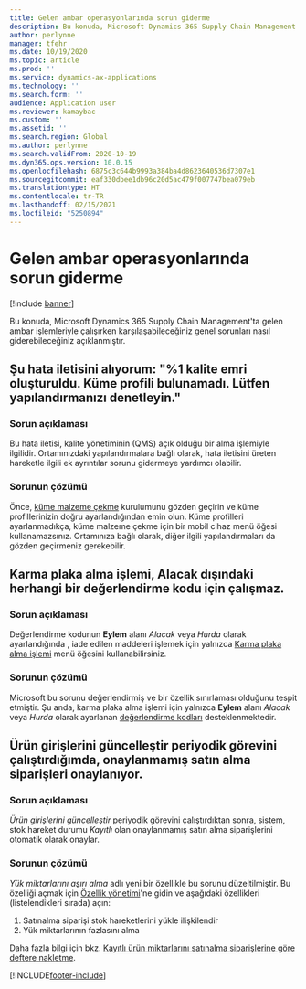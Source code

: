 ```yaml
---
title: Gelen ambar operasyonlarında sorun giderme
description: Bu konuda, Microsoft Dynamics 365 Supply Chain Management'ta gelen ambar işlemleriyle çalışırken karşılaşabileceğiniz genel sorunları nasıl giderebileceğiniz açıklanmıştır.
author: perlynne
manager: tfehr
ms.date: 10/19/2020
ms.topic: article
ms.prod: ''
ms.service: dynamics-ax-applications
ms.technology: ''
ms.search.form: ''
audience: Application user
ms.reviewer: kamaybac
ms.custom: ''
ms.assetid: ''
ms.search.region: Global
ms.author: perlynne
ms.search.validFrom: 2020-10-19
ms.dyn365.ops.version: 10.0.15
ms.openlocfilehash: 6875c3c644b9993a384ba4d8623640536d7307e1
ms.sourcegitcommit: eaf330dbee1db96c20d5ac479f007747bea079eb
ms.translationtype: HT
ms.contentlocale: tr-TR
ms.lasthandoff: 02/15/2021
ms.locfileid: "5250894"
---
```

# <a name="troubleshoot-inbound-warehouse-operations"></a>Gelen ambar operasyonlarında sorun giderme

[!include [banner](../includes/banner.md)]

Bu konuda, Microsoft Dynamics 365 Supply Chain Management'ta gelen ambar işlemleriyle çalışırken karşılaşabileceğiniz genel sorunları nasıl giderebileceğiniz açıklanmıştır.

## <a name="i-receive-the-following-error-message-quality-order-1-has-been-generated-cluster-profile-could-not-be-found-please-check-your-configuration"></a>Şu hata iletisini alıyorum: "%1 kalite emri oluşturuldu. Küme profili bulunamadı. Lütfen yapılandırmanızı denetleyin."

### <a name="issue-description"></a>Sorun açıklaması

Bu hata iletisi, kalite yönetiminin (QMS) açık olduğu bir alma işlemiyle ilgilidir. Ortamınızdaki yapılandırmalara bağlı olarak, hata iletisini üreten hareketle ilgili ek ayrıntılar sorunu gidermeye yardımcı olabilir.

### <a name="issue-resolution"></a>Sorunun çözümü

Önce, [küme malzeme çekme](set-up-cluster-picking.md) kurulumunu gözden geçirin ve küme profillerinizin doğru ayarlandığından emin olun. Küme profilleri ayarlanmadıkça, küme malzeme çekme için bir mobil cihaz menü öğesi kullanamazsınız. Ortamınıza bağlı olarak, diğer ilgili yapılandırmaları da gözden geçirmeniz gerekebilir.

## <a name="mixed-license-plate-receiving-doesnt-work-for-any-disposition-code-except-credit"></a>Karma plaka alma işlemi, Alacak dışındaki herhangi bir değerlendirme kodu için çalışmaz.

### <a name="issue-description"></a>Sorun açıklaması

Değerlendirme kodunun **Eylem** alanı *Alacak* veya *Hurda* olarak ayarlandığında , iade edilen maddeleri işlemek için yalnızca [Karma plaka alma işlemi](mixed-license-plate-receiving.md) menü öğesini kullanabilirsiniz.

### <a name="issue-resolution"></a>Sorunun çözümü

Microsoft bu sorunu değerlendirmiş ve bir özellik sınırlaması olduğunu tespit etmiştir. Şu anda, karma plaka alma işlemi için yalnızca **Eylem** alanı *Alacak* veya *Hurda* olarak ayarlanan [değerlendirme kodları](../service-management/set-up-disposition-codes.md) desteklenmektedir.

## <a name="when-i-run-the-update-product-receipts-periodic-task-unconfirmed-purchase-orders-are-confirmed"></a>Ürün girişlerini güncelleştir periyodik görevini çalıştırdığımda, onaylanmamış satın alma siparişleri onaylanıyor.

### <a name="issue-description"></a>Sorun açıklaması

*Ürün girişlerini güncelleştir* periyodik görevini çalıştırdıktan sonra, sistem, stok hareket durumu *Kayıtlı* olan onaylanmamış satın alma siparişlerini otomatik olarak onaylar.

### <a name="issue-resolution"></a>Sorunun çözümü

*Yük miktarlarını aşırı alma* adlı yeni bir özellikle bu sorunu düzeltilmiştir. Bu özelliği açmak için [Özellik yönetimi](../../fin-ops-core/fin-ops/get-started/feature-management/feature-management-overview.md)'ne gidin ve aşağıdaki özellikleri (listelendikleri sırada) açın:

1. Satınalma siparişi stok hareketlerini yükle ilişkilendir
1. Yük miktarlarının fazlasını alma

Daha fazla bilgi için bkz. [Kayıtlı ürün miktarlarını satınalma siparişlerine göre deftere nakletme](inbound-load-handling.md#post-registered-quantities).


[!INCLUDE[footer-include](../../includes/footer-banner.md)]